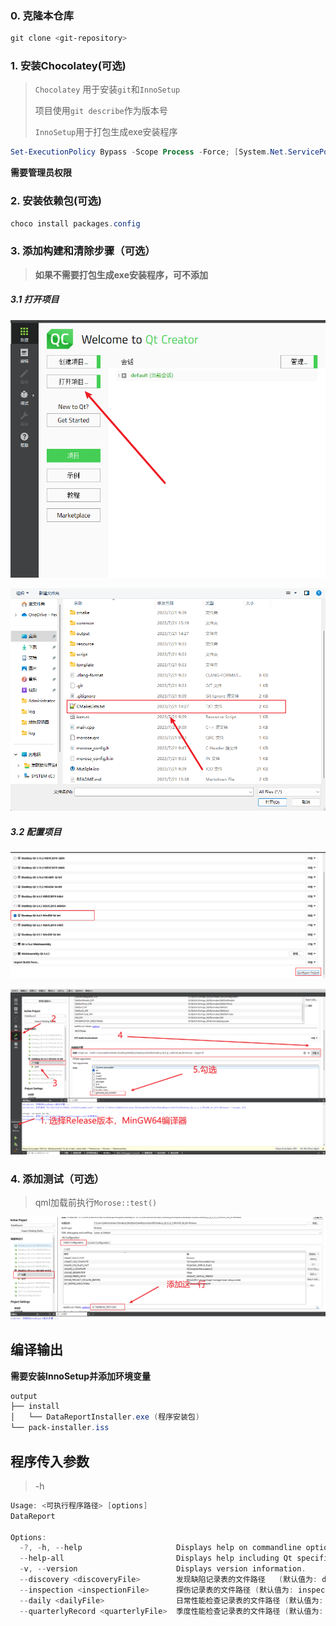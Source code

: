 ### 0. 克隆本仓库

``` powershell
git clone <git-repository>
```

### 1. 安装Chocolatey(可选)

> `Chocolatey` 用于安装`git`和`InnoSetup`
>
> 项目使用`git describe`作为版本号
>
> `InnoSetup`用于打包生成exe安装程序

```powershell
Set-ExecutionPolicy Bypass -Scope Process -Force; [System.Net.ServicePointManager]::SecurityProtocol = [System.Net.ServicePointManager]::SecurityProtocol -bor 3072; iex ((New-Object System.Net.WebClient).DownloadString('https://community.chocolatey.org/install.ps1'))
```

**需要管理员权限**

### 2. 安装依赖包(可选)

``` powershell
choco install packages.config
```

### 3. 添加构建和清除步骤（可选）

> **如果不需要打包生成exe安装程序，可不添加**

##### 3.1 打开项目

![image-20230721154217776](./assets/image-20230721154217776.png)

![image-20230721154337719](./assets/image-20230721154337719.png)

##### 3.2 配置项目

![image-20230721154514095](./assets/image-20230721154514095.png)

![image-20230721153836158](./assets/image-20230721153836158.png)

### 4. 添加测试（可选）

> qml加载前执行`Morose::test()`

![image-20230721154005128](./assets/image-20230721154005128.png)

## 编译输出

**需要安装InnoSetup并添加环境变量**

```powershell
output
├── install
│   └── DataReportInstaller.exe (程序安装包)
└── pack-installer.iss
```



## 程序传入参数

> -h

```powershell
Usage: <可执行程序路径> [options]
DataReport

Options:
  -?, -h, --help                     Displays help on commandline options.
  --help-all                         Displays help including Qt specific options.
  -v, --version                      Displays version information.
  --discovery <discoveryFile>        发现缺陷记录表的文件路径	(默认值为: discoveryRecord.bin).
  --inspection <inspectionFile>      探伤记录表的文件路径	(默认值为: inspectionRecord.bin)).
  --daily <dailyFile>                日常性能检查记录表的文件路径	(默认值为: dailyRecord.bin).
  --quarterlyRecord <quarterlyFile>  季度性能检查记录表的文件路径	(默认值为: quarterlyRecord.bin)
```

